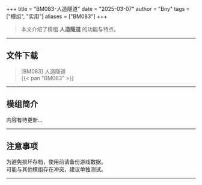 +++
title = "BM083-人造隧道"
date = "2025-03-07"
author = "Bny"
tags = ["模组", "实用"]
aliases = ["BM083"]
+++

> 本文介绍了模组 **人造隧道** 的功能与特点。

---

## 文件下载

> [BM083] 人造隧道  
{{< pan "BM083" >}}  

---

## 模组简介

>  
内容有待更新...  

---

## 注意事项

>  
为避免损坏存档，使用前请备份游戏数据。  
可能与其他模组存在冲突，建议单独测试。  

---

